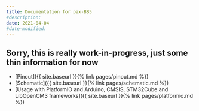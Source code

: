```yaml
---
title: Documentation for pax-BB5
#description: 
date: 2021-04-04
#date-modified: 
---
```


## Sorry, this is really work-in-progress, just some thin information for now

- [Pinout]({{ site.baseurl }}{% link pages/pinout.md %})
- [Schematic]({{ site.baseurl }}{% link pages/schematic.md %})
- [Usage with PlatformIO and Arduino, CMSIS, STM32Cube and LibOpenCM3 frameworks]({{ site.baseurl }}{% link pages/platformio.md %})
